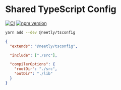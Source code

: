 # Shared TypeScript Config

[![CI](https://github.com/neetly/tsconfig/actions/workflows/ci.yml/badge.svg)](https://github.com/neetly/tsconfig/actions/workflows/ci.yml)
[![npm version](https://img.shields.io/npm/v/@neetly/tsconfig)](https://www.npmjs.com/package/@neetly/tsconfig)

```sh
yarn add --dev @neetly/tsconfig
```

```json
{
  "extends": "@neetly/tsconfig",

  "include": ["./src"],

  "compilerOptions": {
    "rootDir": "./src",
    "outDir": "./lib"
  }
}
```
